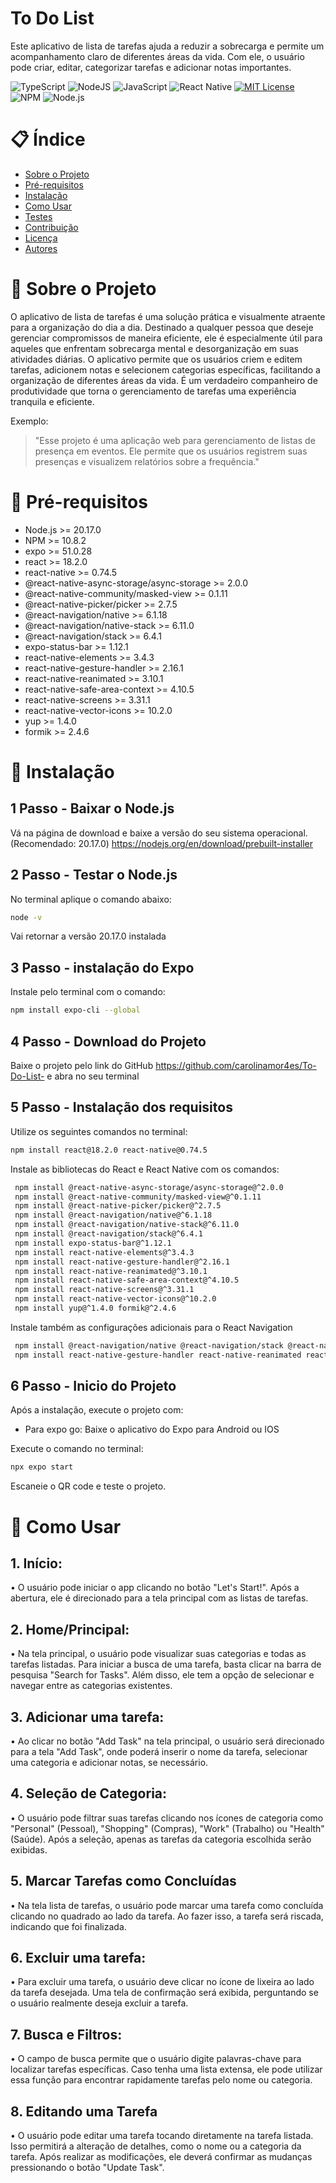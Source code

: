 # To Do List

Este aplicativo de lista de tarefas ajuda a reduzir a sobrecarga e permite um acompanhamento claro de diferentes áreas da vida. Com ele, o usuário pode criar, editar, categorizar tarefas e adicionar notas importantes.

![TypeScript](https://img.shields.io/badge/typescript-%23007ACC.svg?style=for-the-badge&logo=typescript&logoColor=white)
![NodeJS](https://img.shields.io/badge/node.js-6DA55F?style=for-the-badge&logo=node.js&logoColor=white)
![JavaScript](https://img.shields.io/badge/javascript-%23323330.svg?style=for-the-badge&logo=javascript&logoColor=%23F7DF1E)
![React Native](https://img.shields.io/badge/react_native-%2320232a.svg?style=for-the-badge&logo=react&logoColor=%2361DAFB)
[![MIT License](https://img.shields.io/badge/license-MIT-green.svg)](https://opensource.org/licenses/MIT)
![NPM](https://img.shields.io/badge/NPM-%23CB3837.svg?style=for-the-badge&logo=npm&logoColor=white)
![Node.js](https://img.shields.io/badge/Node.js-v20.17.0-brightgreen)

# 📋 Índice
- [Sobre o Projeto](#sobre-o-projeto)
- [Pré-requisitos](#pré-requisitos)
- [Instalação](#instalação)
- [Como Usar](#como-usar)
- [Testes](#testes)
- [Contribuição](#contribuição)
- [Licença](#licença)
- [Autores](#autores)

# 📝 Sobre o Projeto

O aplicativo de lista de tarefas é uma solução prática e visualmente atraente para a organização do dia a dia. Destinado a qualquer pessoa que deseje gerenciar compromissos de maneira eficiente, ele é especialmente útil para aqueles que enfrentam sobrecarga mental e desorganização em suas atividades diárias.
O aplicativo permite que os usuários criem e editem tarefas, adicionem notas e selecionem categorias específicas, facilitando a organização de diferentes áreas da vida. É um verdadeiro companheiro de produtividade que torna o gerenciamento de tarefas uma experiência tranquila e eficiente.

Exemplo:
> "Esse projeto é uma aplicação web para gerenciamento de listas de presença em eventos. Ele permite que os usuários registrem suas presenças e visualizem relatórios sobre a frequência."

# 🔧 Pré-requisitos

- Node.js >= 20.17.0
- NPM >= 10.8.2
- expo >= 51.0.28
- react >= 18.2.0
- react-native >= 0.74.5
- @react-native-async-storage/async-storage >= 2.0.0
- @react-native-community/masked-view >= 0.1.11
- @react-native-picker/picker >= 2.7.5
- @react-navigation/native >= 6.1.18
- @react-navigation/native-stack >= 6.11.0
- @react-navigation/stack >= 6.4.1
- expo-status-bar >= 1.12.1
- react-native-elements >= 3.4.3
- react-native-gesture-handler >= 2.16.1
- react-native-reanimated >= 3.10.1
- react-native-safe-area-context >= 4.10.5
- react-native-screens >= 3.31.1
- react-native-vector-icons >= 10.2.0
- yup >= 1.4.0
- formik >= 2.4.6

# 🚀 Instalação

## 1 Passo - Baixar o Node.js

Vá na página de download e baixe a versão do seu sistema operacional. (Recomendado: 20.17.0)
https://nodejs.org/en/download/prebuilt-installer

## 2 Passo - Testar o Node.js 

No terminal aplique o comando abaixo:
```bash
node -v
```
Vai retornar a versão 20.17.0 instalada

## 3 Passo - instalação do Expo

Instale pelo terminal com o comando:
```bash
npm install expo-cli --global
```
## 4 Passo - Download do Projeto

Baixe o projeto pelo link do GitHub
https://github.com/carolinamor4es/To-Do-List-
e abra no seu terminal

## 5 Passo - Instalação dos requisitos

Utilize os seguintes comandos no terminal:

```bash
npm install react@18.2.0 react-native@0.74.5
```

Instale as bibliotecas do React e React Native com os comandos:

```bash
 npm install @react-native-async-storage/async-storage@^2.0.0
 npm install @react-native-community/masked-view@^0.1.11
 npm install @react-native-picker/picker@^2.7.5
 npm install @react-navigation/native@^6.1.18
 npm install @react-navigation/native-stack@^6.11.0
 npm install @react-navigation/stack@^6.4.1
 npm install expo-status-bar@^1.12.1
 npm install react-native-elements@^3.4.3
 npm install react-native-gesture-handler@^2.16.1
 npm install react-native-reanimated@^3.10.1
 npm install react-native-safe-area-context@^4.10.5
 npm install react-native-screens@^3.31.1
 npm install react-native-vector-icons@^10.2.0
 npm install yup@^1.4.0 formik@^2.4.6
```
Instale também as configurações adicionais para o React Navigation

```bash
 npm install @react-navigation/native @react-navigation/stack @react-navigation/native-stack react-native-screens react-native-safe-area-context
 npm install react-native-gesture-handler react-native-reanimated react-native-screens react-native-safe-area-context @react-native-community/masked-view
```

## 6 Passo - Inicio do Projeto

Após a instalação, execute o projeto com:

- Para expo go:
Baixe o aplicativo do Expo para Android ou IOS

Execute o comando no terminal:
```bash
npx expo start
```
Escaneie o QR code e teste o projeto.

# 📃 Como Usar

## 1. Início:
•	O usuário pode iniciar o app clicando no botão "Let's Start!". Após a abertura,  ele é direcionado para a tela principal com as listas de tarefas.
## 2. Home/Principal:
•	Na tela principal, o usuário pode visualizar suas categorias e todas as tarefas listadas. Para iniciar a busca de uma tarefa, basta clicar na barra de pesquisa "Search for Tasks". Além disso, ele tem a opção de selecionar e navegar entre as categorias existentes.
## 3. Adicionar uma tarefa:
•	Ao clicar no botão "Add Task" na tela principal, o usuário será direcionado para a tela "Add Task", onde poderá inserir o nome da tarefa, selecionar uma categoria e adicionar notas, se necessário.
## 4. Seleção de Categoria:
•	O usuário pode filtrar suas tarefas clicando nos ícones de categoria como "Personal" (Pessoal), "Shopping" (Compras), "Work" (Trabalho) ou "Health" (Saúde). Após a seleção, apenas as tarefas da categoria escolhida serão exibidas.
## 5. Marcar Tarefas como Concluídas
•	Na tela lista de tarefas, o usuário pode marcar uma tarefa como concluída clicando no quadrado ao lado da tarefa. Ao fazer isso, a tarefa será riscada, indicando que foi finalizada.
## 6. Excluir uma tarefa:
•	Para excluir uma tarefa, o usuário deve clicar no ícone de lixeira ao lado da tarefa desejada. Uma tela de confirmação será exibida, perguntando se o usuário realmente deseja excluir a tarefa.
## 7. Busca e Filtros:
•	O campo de busca permite que o usuário digite palavras-chave para localizar tarefas específicas. Caso tenha uma lista extensa, ele pode utilizar essa função para encontrar rapidamente tarefas pelo nome ou categoria.
## 8. Editando uma Tarefa
•	O usuário pode editar uma tarefa tocando diretamente na tarefa listada. Isso permitirá a alteração de detalhes, como o nome ou a categoria da tarefa. Após realizar as modificações, ele deverá confirmar as mudanças pressionando o botão "Update Task".
